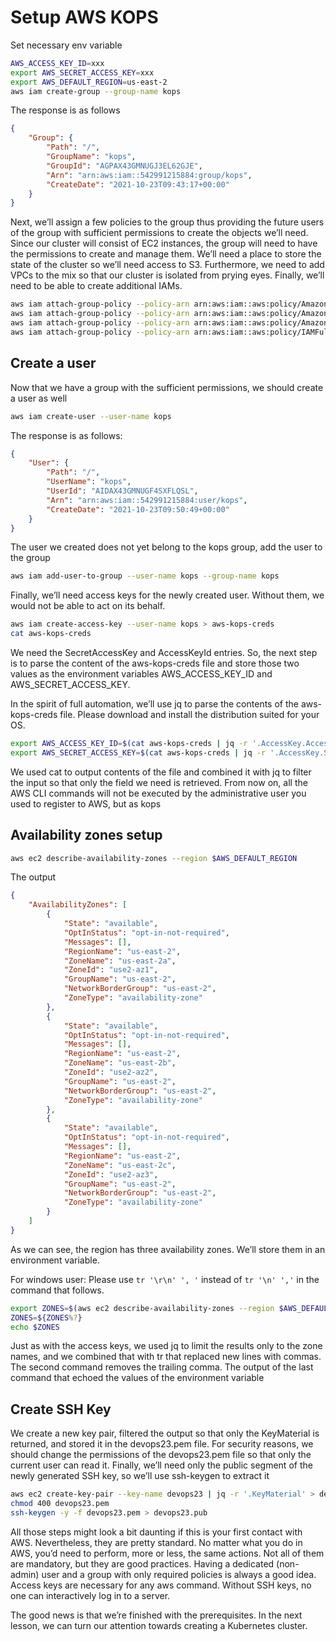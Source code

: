 # Setup AWS KOPS

Set necessary env variable

```bash
AWS_ACCESS_KEY_ID=xxx
export AWS_SECRET_ACCESS_KEY=xxx
export AWS_DEFAULT_REGION=us-east-2
aws iam create-group --group-name kops
```

The response is as follows

```json
{
    "Group": {
        "Path": "/",
        "GroupName": "kops",
        "GroupId": "AGPAX43GMNUGJ3EL62GJE",
        "Arn": "arn:aws:iam::542991215884:group/kops",
        "CreateDate": "2021-10-23T09:43:17+00:00"
    }
}
```

Next, we’ll assign a few policies to the group thus providing the future users of the group with sufficient permissions to create the objects we’ll need. Since our cluster will consist of EC2 instances, the group will need to have the permissions to create and manage them. We’ll need a place to store the state of the cluster so we’ll need access to S3. Furthermore, we need to add VPCs to the mix so that our cluster is isolated from prying eyes. Finally, we’ll need to be able to create additional IAMs.

```bash
aws iam attach-group-policy --policy-arn arn:aws:iam::aws:policy/AmazonEC2FullAccess --group-name kops
aws iam attach-group-policy --policy-arn arn:aws:iam::aws:policy/AmazonS3FullAccess --group-name kops
aws iam attach-group-policy --policy-arn arn:aws:iam::aws:policy/AmazonVPCFullAccess --group-name kops
aws iam attach-group-policy --policy-arn arn:aws:iam::aws:policy/IAMFullAccess --group-name kops
```

## Create a user

Now that we have a group with the sufficient permissions, we should create a user as well

```bash
aws iam create-user --user-name kops
```

The response is as follows:

```json
{
    "User": {
        "Path": "/",
        "UserName": "kops",
        "UserId": "AIDAX43GMNUGF4SXFLQSL",
        "Arn": "arn:aws:iam::542991215884:user/kops",
        "CreateDate": "2021-10-23T09:50:49+00:00"
    }
}
```

The user we created does not yet belong to the kops group, add the user to the group

```bash
aws iam add-user-to-group --user-name kops --group-name kops
```

Finally, we’ll need access keys for the newly created user. Without them, we would not be able to act on its behalf.

```bash
aws iam create-access-key --user-name kops > aws-kops-creds
cat aws-kops-creds
```

We need the SecretAccessKey and AccessKeyId entries. So, the next step is to parse the content of the aws-kops-creds file and store those two values as the environment variables AWS_ACCESS_KEY_ID and AWS_SECRET_ACCESS_KEY.

In the spirit of full automation, we’ll use jq to parse the contents of the aws-kops-creds file. Please download and install the distribution suited for your OS.

```bash
export AWS_ACCESS_KEY_ID=$(cat aws-kops-creds | jq -r '.AccessKey.AccessKeyId')
export AWS_SECRET_ACCESS_KEY=$(cat aws-kops-creds | jq -r '.AccessKey.SecretAccessKey')
```

We used cat to output contents of the file and combined it with jq to filter the input so that only the field we need is retrieved.
From now on, all the AWS CLI commands will not be executed by the administrative user you used to register to AWS, but as kops

## Availability zones setup

```bash
aws ec2 describe-availability-zones --region $AWS_DEFAULT_REGION
```

The output

```json
{
    "AvailabilityZones": [
        {
            "State": "available",
            "OptInStatus": "opt-in-not-required",
            "Messages": [],
            "RegionName": "us-east-2",
            "ZoneName": "us-east-2a",
            "ZoneId": "use2-az1",
            "GroupName": "us-east-2",
            "NetworkBorderGroup": "us-east-2",
            "ZoneType": "availability-zone"
        },
        {
            "State": "available",
            "OptInStatus": "opt-in-not-required",
            "Messages": [],
            "RegionName": "us-east-2",
            "ZoneName": "us-east-2b",
            "ZoneId": "use2-az2",
            "GroupName": "us-east-2",
            "NetworkBorderGroup": "us-east-2",
            "ZoneType": "availability-zone"
        },
        {
            "State": "available",
            "OptInStatus": "opt-in-not-required",
            "Messages": [],
            "RegionName": "us-east-2",
            "ZoneName": "us-east-2c",
            "ZoneId": "use2-az3",
            "GroupName": "us-east-2",
            "NetworkBorderGroup": "us-east-2",
            "ZoneType": "availability-zone"
        }
    ]
}
```

As we can see, the region has three availability zones. We’ll store them in an environment variable.

For windows user:
Please use ```tr '\r\n' ', '``` instead of ```tr '\n' ','``` in the command that follows.

```bash
export ZONES=$(aws ec2 describe-availability-zones --region $AWS_DEFAULT_REGION | jq -r '.AvailabilityZones[].ZoneName' | tr '\n' ',' | tr -d ' ')
ZONES=${ZONES%?}
echo $ZONES
```

Just as with the access keys, we used jq to limit the results only to the zone names, and we combined that with tr that replaced new lines with commas. The second command removes the trailing comma. The output of the last command that echoed the values of the environment variable

## Create SSH Key

We create a new key pair, filtered the output so that only the KeyMaterial is returned, and stored it in the devops23.pem file. For security reasons, we should change the permissions of the devops23.pem file so that only the current user can read it. Finally, we’ll need only the public segment of the newly generated SSH key, so we’ll use ssh-keygen to extract it

```bash
aws ec2 create-key-pair --key-name devops23 | jq -r '.KeyMaterial' > devops23.pem
chmod 400 devops23.pem
ssh-keygen -y -f devops23.pem > devops23.pub
```

All those steps might look a bit daunting if this is your first contact with AWS. Nevertheless, they are pretty standard. No matter what you do in AWS, you’d need to perform, more or less, the same actions. Not all of them are mandatory, but they are good practices. Having a dedicated (non-admin) user and a group with only required policies is always a good idea. Access keys are necessary for any aws command. Without SSH keys, no one can interactively log in to a server.

The good news is that we’re finished with the prerequisites. In the next lesson, we can turn our attention towards creating a Kubernetes cluster.

